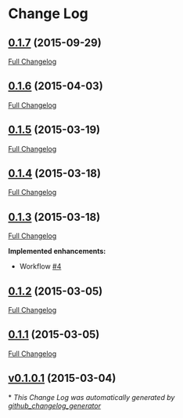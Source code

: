 # Change Log

## [0.1.7](https://github.com/skywinder/ChangelogMerger/tree/0.1.7) (2015-09-29)
[Full Changelog](https://github.com/skywinder/ChangelogMerger/compare/0.1.6...0.1.7)

## [0.1.6](https://github.com/skywinder/ChangelogMerger/tree/0.1.6) (2015-04-03)
[Full Changelog](https://github.com/skywinder/ChangelogMerger/compare/0.1.5...0.1.6)

## [0.1.5](https://github.com/skywinder/ChangelogMerger/tree/0.1.5) (2015-03-19)
[Full Changelog](https://github.com/skywinder/ChangelogMerger/compare/0.1.4...0.1.5)

## [0.1.4](https://github.com/skywinder/ChangelogMerger/tree/0.1.4) (2015-03-18)
[Full Changelog](https://github.com/skywinder/ChangelogMerger/compare/0.1.3...0.1.4)

## [0.1.3](https://github.com/skywinder/ChangelogMerger/tree/0.1.3) (2015-03-18)
[Full Changelog](https://github.com/skywinder/ChangelogMerger/compare/0.1.2...0.1.3)

**Implemented enhancements:**

- Workflow [\#4](https://github.com/skywinder/ChangelogMerger/issues/4)

## [0.1.2](https://github.com/skywinder/ChangelogMerger/tree/0.1.2) (2015-03-05)
[Full Changelog](https://github.com/skywinder/ChangelogMerger/compare/0.1.1...0.1.2)

## [0.1.1](https://github.com/skywinder/ChangelogMerger/tree/0.1.1) (2015-03-05)
[Full Changelog](https://github.com/skywinder/ChangelogMerger/compare/v0.1.0.1...0.1.1)

## [v0.1.0.1](https://github.com/skywinder/ChangelogMerger/tree/v0.1.0.1) (2015-03-04)


\* *This Change Log was automatically generated by [github_changelog_generator](https://github.com/skywinder/Github-Changelog-Generator)*